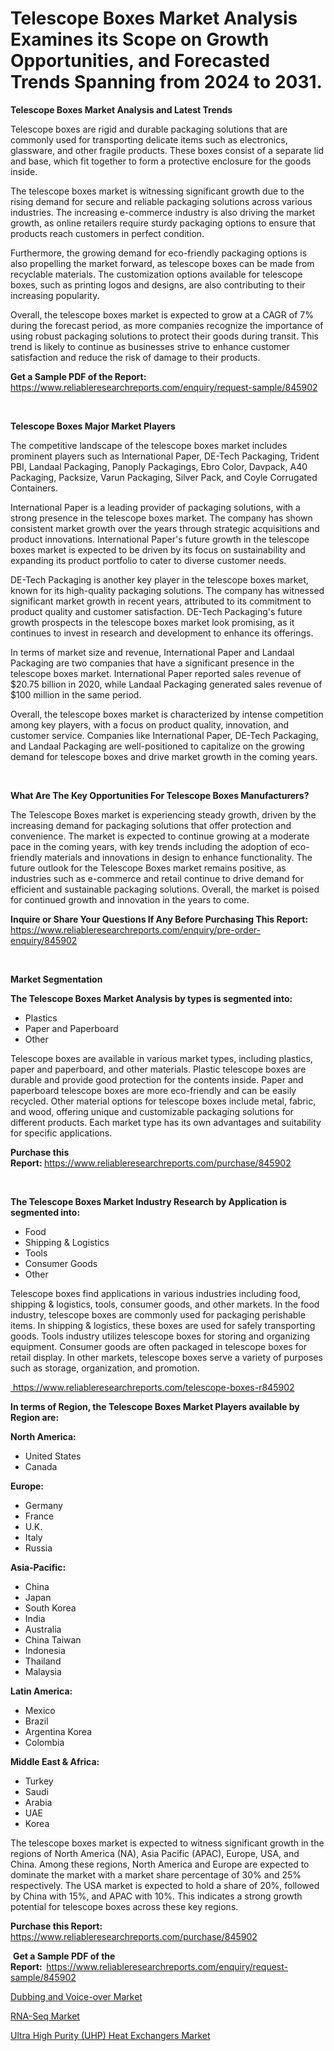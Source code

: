 <p><h1>Telescope Boxes Market Analysis Examines its Scope on Growth Opportunities, and Forecasted Trends Spanning from 2024 to 2031.</h1></p><p><strong>Telescope Boxes Market Analysis and Latest Trends</strong></p>
<p><p>Telescope boxes are rigid and durable packaging solutions that are commonly used for transporting delicate items such as electronics, glassware, and other fragile products. These boxes consist of a separate lid and base, which fit together to form a protective enclosure for the goods inside.</p><p>The telescope boxes market is witnessing significant growth due to the rising demand for secure and reliable packaging solutions across various industries. The increasing e-commerce industry is also driving the market growth, as online retailers require sturdy packaging options to ensure that products reach customers in perfect condition.</p><p>Furthermore, the growing demand for eco-friendly packaging options is also propelling the market forward, as telescope boxes can be made from recyclable materials. The customization options available for telescope boxes, such as printing logos and designs, are also contributing to their increasing popularity.</p><p>Overall, the telescope boxes market is expected to grow at a CAGR of 7% during the forecast period, as more companies recognize the importance of using robust packaging solutions to protect their goods during transit. This trend is likely to continue as businesses strive to enhance customer satisfaction and reduce the risk of damage to their products.</p></p>
<p><strong>Get a Sample PDF of the Report:&nbsp;</strong> <a href="https://www.reliableresearchreports.com/enquiry/request-sample/845902">https://www.reliableresearchreports.com/enquiry/request-sample/845902</a></p>
<p>&nbsp;</p>
<p><strong>Telescope Boxes Major Market Players</strong></p>
<p><p>The competitive landscape of the telescope boxes market includes prominent players such as International Paper, DE-Tech Packaging, Trident PBI, Landaal Packaging, Panoply Packagings, Ebro Color, Davpack, A40 Packaging, Packsize, Varun Packaging, Silver Pack, and Coyle Corrugated Containers.</p><p>International Paper is a leading provider of packaging solutions, with a strong presence in the telescope boxes market. The company has shown consistent market growth over the years through strategic acquisitions and product innovations. International Paper's future growth in the telescope boxes market is expected to be driven by its focus on sustainability and expanding its product portfolio to cater to diverse customer needs.</p><p>DE-Tech Packaging is another key player in the telescope boxes market, known for its high-quality packaging solutions. The company has witnessed significant market growth in recent years, attributed to its commitment to product quality and customer satisfaction. DE-Tech Packaging's future growth prospects in the telescope boxes market look promising, as it continues to invest in research and development to enhance its offerings.</p><p>In terms of market size and revenue, International Paper and Landaal Packaging are two companies that have a significant presence in the telescope boxes market. International Paper reported sales revenue of $20.75 billion in 2020, while Landaal Packaging generated sales revenue of $100 million in the same period.</p><p>Overall, the telescope boxes market is characterized by intense competition among key players, with a focus on product quality, innovation, and customer service. Companies like International Paper, DE-Tech Packaging, and Landaal Packaging are well-positioned to capitalize on the growing demand for telescope boxes and drive market growth in the coming years.</p></p>
<p>&nbsp;</p>
<p><strong>What Are The Key Opportunities For Telescope Boxes Manufacturers?</strong></p>
<p><p>The Telescope Boxes market is experiencing steady growth, driven by the increasing demand for packaging solutions that offer protection and convenience. The market is expected to continue growing at a moderate pace in the coming years, with key trends including the adoption of eco-friendly materials and innovations in design to enhance functionality. The future outlook for the Telescope Boxes market remains positive, as industries such as e-commerce and retail continue to drive demand for efficient and sustainable packaging solutions. Overall, the market is poised for continued growth and innovation in the years to come.</p></p>
<p><strong>Inquire or Share Your Questions If Any Before Purchasing This Report:</strong> <a href="https://www.reliableresearchreports.com/enquiry/pre-order-enquiry/845902">https://www.reliableresearchreports.com/enquiry/pre-order-enquiry/845902</a></p>
<p>&nbsp;</p>
<p><strong>Market Segmentation</strong></p>
<p><strong>The Telescope Boxes Market Analysis by types is segmented into:</strong></p>
<p><ul><li>Plastics</li><li>Paper and Paperboard</li><li>Other</li></ul></p>
<p><p>Telescope boxes are available in various market types, including plastics, paper and paperboard, and other materials. Plastic telescope boxes are durable and provide good protection for the contents inside. Paper and paperboard telescope boxes are more eco-friendly and can be easily recycled. Other material options for telescope boxes include metal, fabric, and wood, offering unique and customizable packaging solutions for different products. Each market type has its own advantages and suitability for specific applications.</p></p>
<p><strong>Purchase this Report:&nbsp;</strong><a href="https://www.reliableresearchreports.com/purchase/845902">https://www.reliableresearchreports.com/purchase/845902</a></p>
<p>&nbsp;</p>
<p><strong>The Telescope Boxes Market Industry Research by Application is segmented into:</strong></p>
<p><ul><li>Food</li><li>Shipping & Logistics</li><li>Tools</li><li>Consumer Goods</li><li>Other</li></ul></p>
<p><p>Telescope boxes find applications in various industries including food, shipping & logistics, tools, consumer goods, and other markets. In the food industry, telescope boxes are commonly used for packaging perishable items. In shipping & logistics, these boxes are used for safely transporting goods. Tools industry utilizes telescope boxes for storing and organizing equipment. Consumer goods are often packaged in telescope boxes for retail display. In other markets, telescope boxes serve a variety of purposes such as storage, organization, and promotion.</p></p>
<p><a href="https://www.reliableresearchreports.com/telescope-boxes-r845902">&nbsp;https://www.reliableresearchreports.com/telescope-boxes-r845902</a></p>
<p><strong>In terms of Region, the Telescope Boxes Market Players available by Region are:</strong></p>
<p>
    <p> <strong> North America: </strong>
        <ul>
            <li>United States</li>
            <li>Canada</li>
        </ul>
        </p> 
    <p> <strong> Europe: </strong>
        <ul>
            <li>Germany</li>
            <li>France</li>
            <li>U.K.</li>
            <li>Italy</li>
            <li>Russia</li>
        </ul>
        </p> 
    <p> <strong> Asia-Pacific: </strong>
        <ul>
            <li>China</li>
            <li>Japan</li>
            <li>South Korea</li>
            <li>India</li>
            <li>Australia</li>
            <li>China Taiwan</li>
            <li>Indonesia</li>
            <li>Thailand</li>
            <li>Malaysia</li>
        </ul>
        </p> 
    <p> <strong> Latin America: </strong>
        <ul>
            <li>Mexico</li>
            <li>Brazil</li>
            <li>Argentina Korea</li>
            <li>Colombia</li>
        </ul>
        </p> 
    <p> <strong> Middle East & Africa: </strong>
        <ul>
            <li>Turkey</li>
            <li>Saudi</li>
            <li>Arabia</li>
            <li>UAE</li>
            <li>Korea</li>
        </ul>
    </p>
    </p>
<p><p>The telescope boxes market is expected to witness significant growth in the regions of North America (NA), Asia Pacific (APAC), Europe, USA, and China. Among these regions, North America and Europe are expected to dominate the market with a market share percentage of 30% and 25% respectively. The USA market is expected to hold a share of 20%, followed by China with 15%, and APAC with 10%. This indicates a strong growth potential for telescope boxes across these key regions.</p></p>
<p><strong>Purchase this Report: </strong><a href="https://www.reliableresearchreports.com/purchase/845902">https://www.reliableresearchreports.com/purchase/845902</a></p>
<p>&nbsp;<strong>Get a Sample PDF of the Report:&nbsp;&nbsp;</strong><a href="https://www.reliableresearchreports.com/enquiry/request-sample/845902">https://www.reliableresearchreports.com/enquiry/request-sample/845902</a></p>
<p><strong></strong></p>
<p><p><a href="https://github.com/IzaiahBartell/Market-Research-Report-List-2/blob/main/dubbing-and-voice-over-market.md">Dubbing and Voice-over Market</a></p><p><a href="https://github.com/Valeridd446677/Market-Research-Report-List-1/blob/main/rna-seq-market.md">RNA-Seq Market</a></p><p><a href="https://issuu.com/reportprime-2/docs/ultra-high-purity-uhp-heat-exchangers-market-size-">Ultra High Purity (UHP) Heat Exchangers Market</a></p></p>